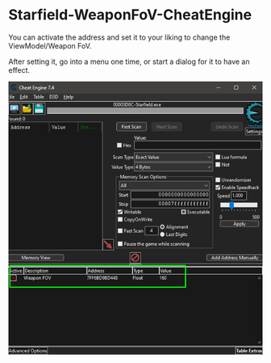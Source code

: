 # Starfield-WeaponFoV-CheatEngine

You can activate the address and set it to your liking to change the ViewModel/Weapon FoV.

After setting it, go into a menu one time, or start a dialog for it to have an effect.

![tutorial](./tutorial.png)